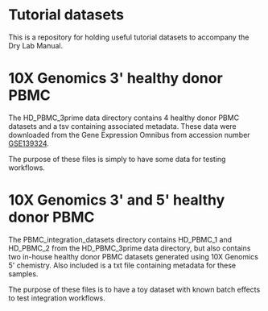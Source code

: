 # Tutorial datasets
This is a repository for holding useful tutorial datasets to accompany the Dry Lab Manual.

# 10X Genomics 3' healthy donor PBMC
The HD_PBMC_3prime data directory contains 4 healthy donor PBMC datasets and a tsv containing associated metadata. 
These data were downloaded from the Gene Expression Omnibus from accession number [GSE139324](https://www.ncbi.nlm.nih.gov/geo/query/acc.cgi?acc=GSE139324).

The purpose of these files is simply to have some data for testing workflows.

# 10X Genomics 3' and 5' healthy donor PBMC
The PBMC_integration_datasets directory contains HD_PBMC_1 and HD_PBMC_2 from the HD_PBMC_3prime data directory, but also contains two in-house healthy donor PBMC datasets generated using 10X Genomics 5' chemistry. Also included is a txt file containing metadata for these samples. 

The purpose of these files is to have a toy dataset with known batch effects to test integration workflows. 
